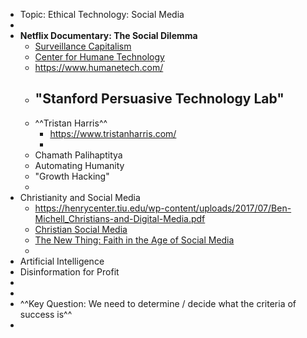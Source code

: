 - Topic: Ethical Technology: Social Media
- 
- **Netflix Documentary: The Social Dilemma**
    - [Surveillance Capitalism](https://www.project-syndicate.org/onpoint/surveillance-capitalism-exploiting-behavioral-data-by-shoshana-zuboff-2020-01?barrier=accesspaylog&utm_term=&utm_campaign=&utm_source=adwords&utm_medium=ppc&hsa_acc=1220154768&hsa_cam=11057299673&hsa_grp=110767378922&hsa_ad=464624815811&hsa_src=g&hsa_tgt=dsa-956483632501&hsa_kw=&hsa_mt=b&hsa_net=adwords&hsa_ver=3&gclid=EAIaIQobChMI1rfH4oyu7AIVcz6tBh34KwdvEAAYASAAEgL41_D_BwE)
    - [Center for Humane Technology](https://www.humanetech.com/)
    - https://www.humanetech.com/
    - "Stanford Persuasive Technology Lab"
        - 
    - ^^Tristan Harris^^
        - https://www.tristanharris.com/
        - 
    - Chamath Palihaptitya
    - Automating Humanity
    - "Growth Hacking"
    - 
- Christianity and Social Media
    - https://henrycenter.tiu.edu/wp-content/uploads/2017/07/Ben-Michell_Christians-and-Digital-Media.pdf
    - [Christian Social Media](https://www.prnewswire.com/news-releases/the-christian-social-network-2019----where-social-networking-is-more-spiritual-than-social-300784983.html)
    - [The New Thing: Faith in the Age of Social Media](https://reflections.yale.edu/article/ibelieve-facing-new-media-explosion/new-thing-faith-age-social-media)
    - 
- Artificial Intelligence
- Disinformation for Profit
- 
- 
- ^^Key Question: We need to determine / decide what the criteria of success is^^
- 
